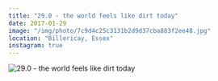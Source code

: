 ```yaml
---
title: "29.0 - the world feels like dirt today"
date: 2017-01-29
image: "/img/photo/7c9d4c25c3131b2d9d37cba883f2ee48.jpg"
location: "Billericay, Essex"
instagram: true
---
```


![29.0 - the world feels like dirt today](/img/photo/7c9d4c25c3131b2d9d37cba883f2ee48.jpg)
